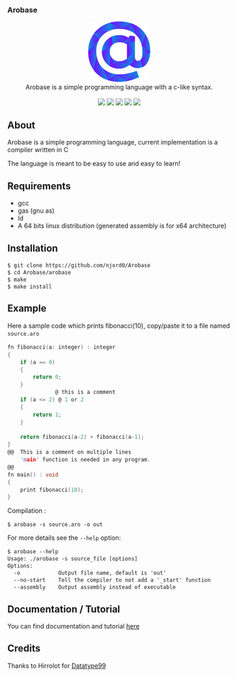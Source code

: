 ### Arobase

<div align="center">
    <img width="140px" src="others/logo.png"/><br/>
    Arobase is a simple programming language with a c-like syntax.<br/><br/>
</div>

<div align="center">
    <a href="https://github.com/Njord0/Arobase/tree/main/arobase">
        <img src="https://img.shields.io/tokei/lines/github/njord0/Arobase?color=green&label=lines%20of%20code"/></a>
    <a href="https://github.com/Njord0/Arobase/tree/main/arobase">
        <img src="https://img.shields.io/github/last-commit/njord0/Arobase"/></a>
    <img src="https://img.shields.io/github/stars/njord0/Arobase.svg"/>
    <img src="https://img.shields.io/lgtm/grade/cpp/g/Njord0/Arobase.svg?logo=lgtm&logoWidth=18"/>
    <img src="https://img.shields.io/lgtm/alerts/g/Njord0/Arobase.svg?logo=lgtm&logoWidth=18"/>

</div>

## About
Arobase is a simple programming language, current implementation is a compiler written in C

The language is meant to be easy to use and easy to learn! 

## Requirements
* gcc
* gas (gnu as)
* ld
* A 64 bits linux distribution (generated assembly is for x64 architecture)

## Installation
```
$ git clone https://github.com/njord0/Arobase
$ cd Arobase/arobase
$ make
$ make install
```

## Example
Here a sample code which prints fibonacci(10), copy/paste it to a file named `source.aro`
```c
fn fibonacci(a: integer) : integer
{
    if (a == 0)
    {
        return 0;
    }
               @ this is a comment
    if (a <= 2) @ 1 or 2
    {
        return 1;
    }

    return fibonacci(a-2) + fibonacci(a-1);
}
@@  This is a comment on multiple lines
    'main' function is needed in any program.
@@
fn main() : void
{
    print fibonacci(10);
}
```

Compilation :
```
$ arobase -s source.aro -o out
```

For more details see the `--help` option: 
```
$ arobase --help
Usage: ./arobase -s source_file [options]
Options:
  -o            Output file name, default is 'out'
  --no-start    Tell the compiler to not add a '_start' function
  --assembly    Output assembly instead of executable
```

## Documentation / Tutorial

You can find documentation and tutorial [here](https://arobase.njord.re)

## Credits

Thanks to Hirrolot for [Datatype99](https://github.com/Hirrolot/datatype99)
